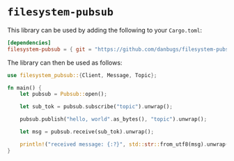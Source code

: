 # `filesystem-pubsub`

This library can be used by adding the following to your `Cargo.toml`:
```toml
[dependencies]
filesystem-pubsub = { git = "https://github.com/danbugs/filesystem-pubsub" }
```

The library can then be used as follows:
```rust
use filesystem_pubsub::{Client, Message, Topic};

fn main() {
    let pubsub = Pubsub::open();

    let sub_tok = pubsub.subscribe("topic").unwrap();

    pubsub.publish("hello, world".as_bytes(), "topic").unwrap();

    let msg = pubsub.receive(sub_tok).unwrap();

    println!("received message: {:?}", std::str::from_utf8(msg).unwrap());
}
